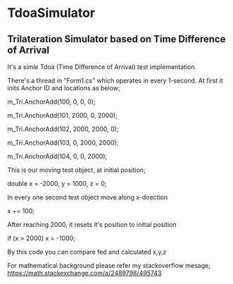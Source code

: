 # TdoaSimulator
Trilateration Simulator based on Time Difference of Arrival
-----------------------------------------------------------

It's a simle Tdoa (Time Difference of Arrival) test implementation.

There's a thread in "Form1.cs" which operates in every 1-second. At first it inits Anchor ID and
locations as below;

m_Tri.AnchorAdd(100, 0, 0, 0);

m_Tri.AnchorAdd(101, 2000, 0, 2000);

m_Tri.AnchorAdd(102, 2000, 2000, 0);

m_Tri.AnchorAdd(103, 0, 2000, 2000);

m_Tri.AnchorAdd(104, 0, 0, 2000);

This is our moving test object, at initial position;

double x = -2000, y = 1000, z = 0;

In every one second test object move along x-direction

x += 100;

After reaching 2000, it resets it's position to initial position

if (x > 2000) x = -1000;

By this code you can compare fed and calculated x,y,z

For mathematical background please refer my stackoverflow mesage;
https://math.stackexchange.com/a/2489798/495743
